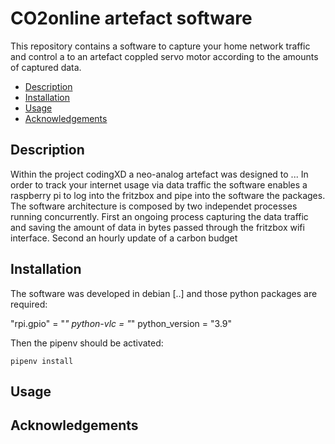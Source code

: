 # CO2online artefact software
This repository contains a software to capture your home network traffic and control a to an artefact coppled servo motor according to the amounts of captured data.

- [Description](#description)
- [Installation](#installation)
- [Usage](#usage)
- [Acknowledgements](#acknowledgements)

## Description
Within the project codingXD a neo-analog artefact was designed to ...
In order to track your internet usage via data traffic the software enables a raspberry pi to log into the fritzbox and pipe into the software the packages. 
The software architecture is composed by two independet processes running concurrently. First an ongoing process capturing the data traffic and saving the amount of data in bytes passed through the fritzbox wifi interface. Second an hourly update of a carbon budget

## Installation
The software was developed in debian [..] and those python packages are required:

"rpi.gpio" = "*"
python-vlc = "*"
python_version = "3.9"


Then the pipenv should be activated:

`pipenv install`

## Usage

## Acknowledgements

